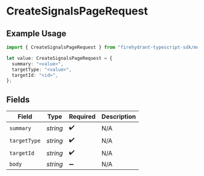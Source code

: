 # CreateSignalsPageRequest

## Example Usage

```typescript
import { CreateSignalsPageRequest } from "firehydrant-typescript-sdk/models/operations";

let value: CreateSignalsPageRequest = {
  summary: "<value>",
  targetType: "<value>",
  targetId: "<id>",
};
```

## Fields

| Field              | Type               | Required           | Description        |
| ------------------ | ------------------ | ------------------ | ------------------ |
| `summary`          | *string*           | :heavy_check_mark: | N/A                |
| `targetType`       | *string*           | :heavy_check_mark: | N/A                |
| `targetId`         | *string*           | :heavy_check_mark: | N/A                |
| `body`             | *string*           | :heavy_minus_sign: | N/A                |